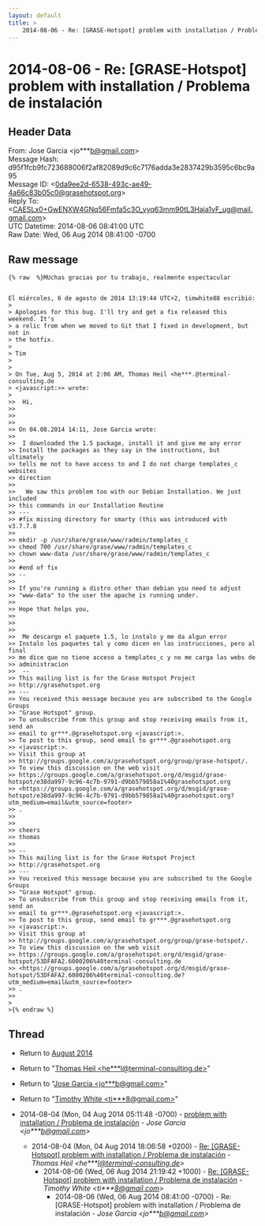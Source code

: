 ```yaml
---
layout: default
title: >
    2014-08-06 - Re: [GRASE-Hotspot] problem with installation / Problema de instalación
---
```


# 2014-08-06 - Re: [GRASE-Hotspot] problem with installation / Problema de instalación

## Header Data

From: Jose Garcia \<jo***b@gmail.com\><br>
Message Hash: d95f1fcb9fc723688006f2af82089d9c6c7176adda3e2837429b3595c6bc9a95<br>
Message ID: \<0da9ee2d-6538-493c-ae49-4a66c83b05c0@grasehotspot.org\><br>
Reply To: \<CAESLx0+GwENXW4GNq56Fmfa5c3O_yyq63mm90tL3Haja1vF_ug@mail.gmail.com\><br>
UTC Datetime: 2014-08-06 08:41:00 UTC<br>
Raw Date: Wed, 06 Aug 2014 08:41:00 -0700<br>

## Raw message

```
{% raw  %}MUchas gracias por tu trabajo, realmente espectacular


El miércoles, 6 de agosto de 2014 13:19:44 UTC+2, timwhite88 escribió:
>
> Apologies for this bug. I'll try and get a fix released this weekend. It's 
> a relic from when we moved to Git that I fixed in development, but not in 
> the hotfix.
>
> Tim
>
>
> On Tue, Aug 5, 2014 at 2:06 AM, Thomas Heil <he***.@terminal-consulting.de 
> <javascript:>> wrote:
>
>>  Hi,
>>
>>
>>
>> On 04.08.2014 14:11, Jose Garcia wrote:
>>  
>>  I downloaded the 1.5 package, install it and give me any error 
>> Install the packages as they say in the instructions, but ultimately 
>> tells me not to have access to and I do not charge templates_c websites 
>> direction
>>
>>   We saw this problem too with our Debian Installation. We just included 
>> this commands in our Installation Routine
>> ---
>> #fix missing directory for smarty (this was introduced with v3.7.7.8
>>
>> mkdir -p /usr/share/grase/www/radmin/templates_c
>> chmod 700 /usr/share/grase/www/radmin/templates_c
>> chown www-data /usr/share/grase/www/radmin/templates_c
>>
>> #end of fix
>> --
>>
>> If you're running a distro other than debian you need to adjust 
>> "www-data" to the user the apache is running under.
>>
>> Hope that helps you,
>>
>>
>>  
>>  Me descargo el paquete 1.5, lo instalo y me da algun error
>> Instalo los paquetes tal y como dicen en las instrucciones, pero al final 
>> me dice que no tiene acceso a templates_c y no me carga las webs de 
>> administracion
>>  -- 
>> This mailing list is for the Grase Hotspot Project 
>> http://grasehotspot.org
>> --- 
>> You received this message because you are subscribed to the Google Groups 
>> "Grase Hotspot" group.
>> To unsubscribe from this group and stop receiving emails from it, send an 
>> email to gr***.@grasehotspot.org <javascript:>.
>> To post to this group, send email to gr***.@grasehotspot.org 
>> <javascript:>.
>> Visit this group at 
>> http://groups.google.com/a/grasehotspot.org/group/grase-hotspot/.
>> To view this discussion on the web visit 
>> https://groups.google.com/a/grasehotspot.org/d/msgid/grase-hotspot/e38da997-9c96-4c7b-9791-d9bb579858a1%40grasehotspot.org 
>> <https://groups.google.com/a/grasehotspot.org/d/msgid/grase-hotspot/e38da997-9c96-4c7b-9791-d9bb579858a1%40grasehotspot.org?utm_medium=email&utm_source=footer>
>> .
>>
>>
>> cheers
>> thomas 
>>
>> -- 
>> This mailing list is for the Grase Hotspot Project 
>> http://grasehotspot.org
>> --- 
>> You received this message because you are subscribed to the Google Groups 
>> "Grase Hotspot" group.
>> To unsubscribe from this group and stop receiving emails from it, send an 
>> email to gr***.@grasehotspot.org <javascript:>.
>> To post to this group, send email to gr***.@grasehotspot.org 
>> <javascript:>.
>> Visit this group at 
>> http://groups.google.com/a/grasehotspot.org/group/grase-hotspot/.
>> To view this discussion on the web visit 
>> https://groups.google.com/a/grasehotspot.org/d/msgid/grase-hotspot/53DFAFA2.6000206%40terminal-consulting.de 
>> <https://groups.google.com/a/grasehotspot.org/d/msgid/grase-hotspot/53DFAFA2.6000206%40terminal-consulting.de?utm_medium=email&utm_source=footer>
>> .
>>
>
>{% endraw %}
```

## Thread

+ Return to [August 2014](/archive/2014/08)

+ Return to "[Thomas Heil <he***l<span>@</span>terminal-consulting.de>](/authors/he___l_at_terminalconsulting_de)"
+ Return to "[Jose Garcia <jo***b<span>@</span>gmail.com>](/authors/jo___b_at_gmail_com)"
+ Return to "[Timothy White <ti***8<span>@</span>gmail.com>](/authors/ti___8_at_gmail_com)"

+ 2014-08-04 (Mon, 04 Aug 2014 05:11:48 -0700) - [problem with installation / Problema de instalación](/archive/2014/08/bc600511d99edd53642068eb8d4f57c94abeeda1cdbbe899d154549d466df063) - _Jose Garcia \<jo***b@gmail.com\>_
  + 2014-08-04 (Mon, 04 Aug 2014 18:06:58 +0200) - [Re: [GRASE-Hotspot] problem with installation / Problema de instalación](/archive/2014/08/5125679cff1ff6d8136d29a28da50bd295d2c8793b9b94fd97d0f90bf2d0f263) - _Thomas Heil \<he***l@terminal-consulting.de\>_
    + 2014-08-06 (Wed, 06 Aug 2014 21:19:42 +1000) - [Re: [GRASE-Hotspot] problem with installation / Problema de instalación](/archive/2014/08/6bb491436790281d38a899d3294f2d61bfacc6f4bf6f7535a2c54b535250ce55) - _Timothy White \<ti***8@gmail.com\>_
      + 2014-08-06 (Wed, 06 Aug 2014 08:41:00 -0700) - Re: [GRASE-Hotspot] problem with installation / Problema de instalación - _Jose Garcia \<jo***b@gmail.com\>_

